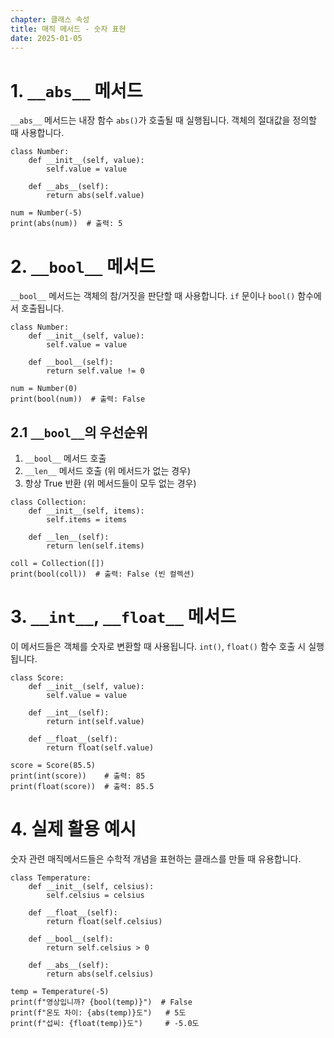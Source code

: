 ```yaml
---
chapter: 클래스 속성
title: 매직 메서드 - 숫자 표현
date: 2025-01-05
---
```


# 1. `__abs__` 메서드

`__abs__` 메서드는 내장 함수 `abs()`가 호출될 때 실행됩니다. 객체의 절대값을 정의할 때 사용합니다.

```python-exec
class Number:
    def __init__(self, value):
        self.value = value
    
    def __abs__(self):
        return abs(self.value)

num = Number(-5)
print(abs(num))  # 출력: 5
```

# 2. `__bool__` 메서드

`__bool__` 메서드는 객체의 참/거짓을 판단할 때 사용합니다. `if` 문이나 `bool()` 함수에서 호출됩니다.

```python-exec
class Number:
    def __init__(self, value):
        self.value = value
    
    def __bool__(self):
        return self.value != 0

num = Number(0)
print(bool(num))  # 출력: False
```

## 2.1 `__bool__`의 우선순위

1. `__bool__` 메서드 호출
2. `__len__` 메서드 호출 (위 메서드가 없는 경우)
3. 항상 True 반환 (위 메서드들이 모두 없는 경우)

```python-exec
class Collection:
    def __init__(self, items):
        self.items = items
    
    def __len__(self):
        return len(self.items)

coll = Collection([])
print(bool(coll))  # 출력: False (빈 컬렉션)
```

# 3. `__int__`, `__float__` 메서드

이 메서드들은 객체를 숫자로 변환할 때 사용됩니다. `int()`, `float()` 함수 호출 시 실행됩니다.

```python-exec
class Score:
    def __init__(self, value):
        self.value = value
    
    def __int__(self):
        return int(self.value)
    
    def __float__(self):
        return float(self.value)

score = Score(85.5)
print(int(score))    # 출력: 85
print(float(score))  # 출력: 85.5
```

# 4. 실제 활용 예시

숫자 관련 매직메서드들은 수학적 개념을 표현하는 클래스를 만들 때 유용합니다.

```python-exec
class Temperature:
    def __init__(self, celsius):
        self.celsius = celsius
    
    def __float__(self):
        return float(self.celsius)
    
    def __bool__(self):
        return self.celsius > 0
    
    def __abs__(self):
        return abs(self.celsius)

temp = Temperature(-5)
print(f"영상입니까? {bool(temp)}")  # False
print(f"온도 차이: {abs(temp)}도")   # 5도
print(f"섭씨: {float(temp)}도")     # -5.0도
```
